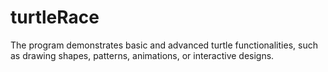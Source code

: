 # turtleRace

The program demonstrates basic and advanced turtle functionalities, such as drawing shapes, patterns, animations, or interactive designs.
